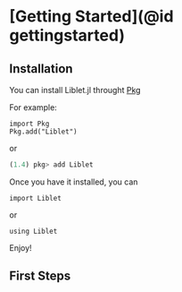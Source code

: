 # [Getting Started](@id gettingstarted)

## Installation

You can install Liblet.jl throught [Pkg](https://docs.julialang.org/en/v1/stdlib/Pkg/index.html)

For example: 

```@repl
import Pkg
Pkg.add("Liblet")
```

or 

```julia
(1.4) pkg> add Liblet
```

Once you have it installed, you can

```@repl
import Liblet
```

or

```@repl
using Liblet
```

Enjoy!

## First Steps